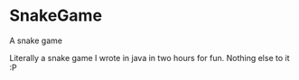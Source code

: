 # SnakeGame
A snake game

Literally a snake game I wrote in java in two hours for fun. Nothing else to it :P
